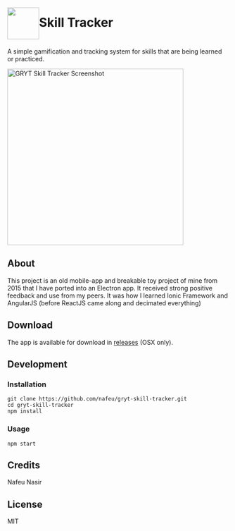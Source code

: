 <h1><img src="http://phrakture.com/images/github/gryt-skill-tracker-icon.png" width="72" height="72" valign="middle"/>Skill Tracker</h1>

A simple gamification and tracking system for skills that are being learned or practiced.

<img alt="GRYT Skill Tracker Screenshot" src="http://phrakture.com/images/github/gryt-skill-tracker-screenshot.png" width="400" valign="middle"/>

## About

This project is an old mobile-app and breakable toy project of mine from 2015 that I have ported into an Electron app. It received strong positive feedback and use from my peers. It was how I learned Ionic Framework and AngularJS (before ReactJS came along and decimated everything)

## Download

The app is available for download in [releases](https://github.com/nafeu/gryt-skill-tracker/releases) (OSX only).

## Development

### Installation

```
git clone https://github.com/nafeu/gryt-skill-tracker.git
cd gryt-skill-tracker
npm install
```

### Usage

```
npm start
```

## Credits

Nafeu Nasir

## License

MIT